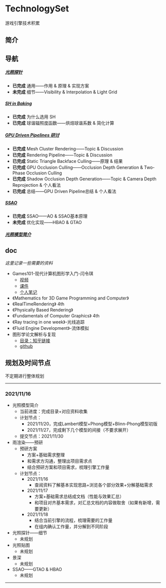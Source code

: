 # TechnologySet
游戏引擎技术积累

## 简介

## 导航

##### [光照探针](./LightProbe/LightProbe.md)
+ **已完成** 通用——作用 & 原理 & 实现方案
+ **未完成** 细节——Visibility & Interpolation & Light Grid
##### [SH in Baking](./SH_in_Baking/SH_in_Baking.md)
+ **已完成** 为什么选用 SH
+ **已完成** 球谐辐照度函数——烘焙球谐系数 & 简化计算
##### [GPU Driven Pipelines 研讨](./GPU_Driven_Pipelines/GPU_Driven_Pipelines.md)
+ **已完成** Mesh Cluster Rendering——Topic & Discussion
+ **已完成** Rendering Pipeline——Topic & Discussion
+ **已完成** Static Triangle Backface Culling——原理 & 结果
+ **已完成** GPU Occlusion Culling——Occlusion Depth Generation & Two-Phase Occlusion Culling
+ **已完成** Shadow Occlusion Depth Generation——Topic & Camera Depth Reprojection & 个人看法
+ **已完成** 总结——GPU Driven Pipeline总结 & 个人看法
##### [SSAO](./SSAO/SSAO.md)
+ **已完成** SSAO——AO & SSAO基本原理
+ **未完成** 优化实现——HBAO & GTAO
##### [光照模型简介](./Lighting_Model/Lighting_Model.md)

## doc
*这里记录一些需要的资料*
+ Games101-现代计算机图形学入门-闫令琪
    + [视频](https://www.bilibili.com/video/av90798049)
    + [课件](https://sites.cs.ucsb.edu/~lingqi/teaching/games101.html)
    + [个人笔记](https://github.com/HL0817/Games101Notes)
+ 《Mathematics for 3D Game Programming and Computer》
+ 《RealTimeRendering》 4th
+ 《Physically Based Rendering》
+ 《Fundamentals of Computer Graphics》 4th
+ 《Ray tracing in one week》-光线追踪
+ 《Fluid Engine Development》-流体模拟
+ 图形学论文解析与复现
    + [目录：知乎链接](https://zhuanlan.zhihu.com/p/357265599)
    + [github](https://github.com/AngelMonica126/GraphicAlgorithm)

## 规划及时间节点
不定期进行整体规划
***
### 2021/11/16
+ 光照模型简介
    + 当前进度：完成目录+对应资料收集
    + 计划节点：
        + 2021/11/20，完成Lambert模型+Phong模型+Blinn-Phong模型初版
        + 2021/11/27，完成剩下几个模型的间接（不要求展开）
    + 提交节点：2021/11/30
+ 雨渲染——预研
    + 预研方案
        + 方案+基础需求整理
        + 和需求方沟通，整理出项目需求点
        + 结合预研方案和项目需求，梳理引擎工作量
    + 计划节点：
        + 2021/11/16 
            + 查阅资料了解基本实现思路+浏览各个部分效果+分解基础需求
        + 2021/11/17 
            + 方案+基础需求总结成文档（性能与效果汇总）
            + 和项目对齐基本需求，对汇总文档的内容做取舍（如果有新增，需要更新）
        + 2021/11/18
            + 结合当前引擎的流程，梳理需要的工作量
            + 在组内确认工作量，并分解到不同阶段
+ 光照探针——细节
    + 未规划
+ 光照贴图
    + 未规划
+ 景深
    + 未规划
+ SSAO——GTAO & HBAO
    + 未规划

***
